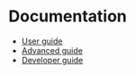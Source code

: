 # Documentation

- [User guide](https://github.com/pgexporter/pgexporter/releases/download/0.6.0/pgexporter-user-guide.pdf)
- [Advanced guide](https://github.com/pgexporter/pgexporter/releases/download/0.6.0/pgexporter-advanced.pdf)
- [Developer guide](https://github.com/pgexporter/pgexporter/releases/download/0.6.0/pgexporter-dev-guide.pdf)
